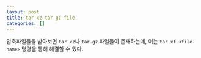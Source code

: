 ```yaml
---
layout: post
title: tar xz tar gz file
categories: []
---
```


압축파일들을 받아보면 `tar.xz`나 `tar.gz` 파일들이 존재하는데, 이는 `tar xf <file-name>` 명령을 통해 해결할 수 있다.
